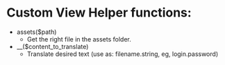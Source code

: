 # Custom View Helper functions:
- assets($path)
    - Get the right file in the assets folder.
- __($content_to_translate)
    - Translate desired text (use as: filename.string, eg, login.password)
    
    